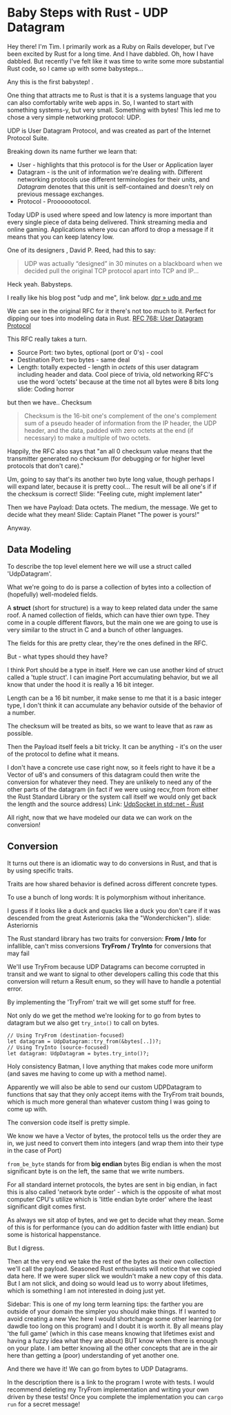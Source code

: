 # Baby Steps with Rust - UDP Datagram

Hey there! I'm Tim. I primarily work as a Ruby on Rails developer, but I've been excited by Rust for a long time. And I have dabbled. Oh, how I have dabbled. But recently I've felt like it was time to write some more substantial Rust code, so I came up with some babysteps...

Any this is the first babystep! .

One thing that attracts me to Rust is that it is a systems language that you can also comfortably write web apps in. So, I wanted to start with something systems-y, but very small. Something with bytes! This led me to chose a very simple networking protocol: UDP.

UDP is User Datagram Protocol, and was created as part of the Internet Protocol Suite.

Breaking down its name further we learn that:
- User - highlights that this protocol is for the User or Application layer
- Datagram - is the unit of information we're dealing with. Different networking protocols use different terminologies for their units, and *Datagram* denotes that this unit is self-contained and doesn't rely on previous message exchanges.
- Protocol - Prooooootocol.

Today UDP is used where speed and low latency is more important than every single piece of data being delivered. Think streaming media and online gaming. Applications where you can afford to drop a message if it means that you can keep latency low.

One of its designers , David P. Reed, had this to say:
> UDP was actually “designed” in 30 minutes on a blackboard when we decided pull the original TCP protocol apart into TCP and IP...

Heck yeah. Babysteps.

I really like his blog post "udp and me", link below.
[dpr » udp and me](https://web.archive.org/web/20180919085731/https://www.deepplum.com/blog-dpr/?page_id=6)

We can see in the original RFC for it there's not too much to it. Perfect for dipping our toes into modeling data in Rust.
[RFC 768: User Datagram Protocol](https://www.rfc-editor.org/rfc/rfc768)

This RFC really takes a turn.
- Source Port: two bytes, optional (port or 0's) - cool
- Destination Port: two bytes - same deal
- Length: totally expected - length in *octets* of this user datagram including header and data.
Cool piece of trivia, old networking RFC's use the word 'octets' because at the time not all bytes were 8 bits long 
slide: Coding horror

but then we have..
Checksum
> Checksum is the 16-bit one's complement of the one's complement sum of a pseudo header of information from the IP header, the UDP header, and the data,  padded  with zero octets  at the end (if necessary)  to  make a multiple of two octets.

Happily, the RFC also says that "an all 0 checksum value means that the transmitter generated no checksum  (for debugging or for higher level protocols that don't care)."

Um, going to say that's its another two byte long value, though perhaps I will expand later, because it is pretty cool... The result will be all one's if if the checksum is correct!
Slide: "Feeling cute, might implement later"

Then we have
Payload:  Data octets. The medium, the message. We get to decide what they mean! 
Slide: Captain Planet "The power is yours!"

Anyway.

## Data Modeling

To describe the top level element here we will use a struct called 'UdpDatagram'.

What we're going to do is parse a collection of bytes into a collection of (hopefully) well-modeled fields.

A **struct** (short for structure) is a way to keep related data under the same roof. A named collection of fields, which can have thier own type.
They come in a couple different flavors, but the main one we are going to use is very similar to the struct in C and a bunch of other languages.

The fields for this are pretty clear, they're the ones defined in the RFC.

But - what types should they have?

I think Port should be a type in itself. Here we can use another kind of struct called a 'tuple struct'. I can imagine Port accumulating behavior, but we all know that under the hood it is really a 16 bit integer.

Length can be a 16 bit number, it make sense to me that it is a basic integer type, I don't think it can accumulate any behavior outside of the behavior of a number.

The checksum will be treated as bits, so we want to leave that as raw as possible.

Then the Payload itself feels a bit tricky.
It can be anything - it's on the user of the protocol to define what it means.

I don't have a concrete use case right now, so it feels right to have it be a Vector of u8's and consumers of this datagram could then write the conversion for whatever they need. They are unlikely to need any of the other parts of the datagram (in fact if we were using recv_from from either the Rust Standard Library or the system call itself we would only get back the length and the source address)
Link: [UdpSocket in std::net - Rust](https://doc.rust-lang.org/std/net/struct.UdpSocket.html#method.recv_from)

All right, now that we have modeled our data we can work on the conversion!
## Conversion

It turns out there is an idiomatic way to do conversions in Rust, and that is by using specific traits.

Traits are how shared behavior is defined across different concrete types.

To use a bunch of long words: It is polymorphism without inheritance.

I guess if it looks like a duck and quacks like a duck you don't care if it was descended from the great Asteriornis (aka the "Wonderchicken").
slide: Asteriornis

The Rust standard library has two traits for conversion: 
**From / Into** for infallible, can't miss conversions
**TryFrom / TryInto** for conversions that may fail

We'll use TryFrom because UDP Datagrams can become corrupted in transit and we want to signal to other developers calling this code that this conversion will return a Result enum, so they will have to handle a potential error.

By implementing the 'TryFrom' trait we will get some stuff for free.

Not only do we get the method we're looking for to go from bytes to datagram but we also get `try_into()` to call on bytes.

```
// Using TryFrom (destination-focused)
let datagram = UdpDatagram::try_from(&bytes[..])?; 
// Using TryInto (source-focused) 
let datagram: UdpDatagram = bytes.try_into()?;
```

Holy consistency Batman, I love anything that makes code more uniform (and saves me having to come up with a method name).

Apparently we will also be able to send our custom UDPDatagram to functions that say that they only accept items with the TryFrom trait bounds, which is much more general than whatever custom thing I was going to come up with.

The conversion code itself is pretty simple.

We know we have a Vector of bytes, the protocol tells us the order they are in, we just need to convert them into integers (and wrap them into their type in the case of Port)

`from_be_byte` stands for from **big endian** bytes
Big endian is when the most significant byte is on the left, the same that we write numbers.

For all standard internet protocols, the bytes are sent in big endian, in fact this is also called 'network byte order' - which is the opposite of what most computer CPU's utilize which is 'little endian byte order' where the least significant digit comes first.

As always we sit atop of bytes, and we get to decide what they mean. Some of this is for performance (you can do addition faster with little endian) but some is historical happenstance.

But I digress.

Then at the very end we take the rest of the bytes as their own collection we'll call the payload.
Seasoned Rust enthusiasts will notice that we copied data here. 
If we were super slick we wouldn't make a new copy of this data. But I am not slick, and doing so would lead us to worry about lifetimes, which is something I am not interested in doing just yet.

Sidebar: 
This is one of my long term learning tips: the farther you are outside of your domain the simpler you should make things. 
If I wanted to avoid creating a new Vec here I would shortchange some other learning (or dawdle too long on this program) and I doubt it is worth it. 
By all means play 'the full game' (which in this case means knowing that lifetimes exist and having a fuzzy idea what they are about) BUT know when there is enough on your plate. 
I am better knowing all the other concepts that are in the air here than getting a (poor) understanding of yet another one.

And there we have it! We can go from bytes to UDP Datagrams.

In the description there is a link to the program I wrote with tests. I would recommend deleting my TryFrom implementation and writing your own driven by these tests! Once you complete the implementation you can `cargo run` for a secret message!